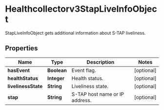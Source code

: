 

# Healthcollectorv3StapLiveInfoObject

StapLiveInfoObject gets additional information about S-TAP liveliness.

## Properties

| Name | Type | Description | Notes |
|------------ | ------------- | ------------- | -------------|
|**hasEvent** | **Boolean** | Event flag. |  [optional] |
|**healthStatus** | **Integer** | Health status. |  [optional] |
|**livelinessState** | **String** | Liveliness state. |  [optional] |
|**stap** | **String** | S-TAP host name or IP address. |  [optional] |



